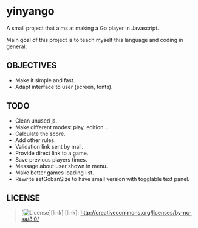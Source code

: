 # yinyango

A small project that aims at making a Go player in Javascript.

Main goal of this project is to teach myself this language and coding in
general.

## OBJECTIVES

- Make it simple and fast.
- Adapt interface to user (screen, fonts).

## TODO

- Clean unused js.
- Make different modes: play, edition...
- Calculate the score.
- Add other rules.
- Validation link sent by mail.
- Provide direct link to a game.
- Save previous players times.
- Message about user shown in menu.
- Make better games loading list.
- Rewrite setGobanSize to have small version with togglable text panel.

## LICENSE

>[![License](http://i.creativecommons.org/l/by-nc-sa/3.0/88x31.png)][link]
[link]: http://creativecommons.org/licenses/by-nc-sa/3.0/
